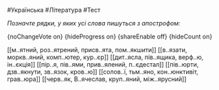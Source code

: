 #Українська #Література #Тест

*Позначте рядки, у яких усі слова пишуться з апострофом:*

{noChangeVote on}
{hideProgress on}
{shareEnable off}
{hideCount on}

[[м..ятний, роз..ятрений, присв..ята, пом..якшити]]
[[в..язати, моркв..яний, комп..ютер, кур..єр]]
[[дит..ясла, пів..ящика, верф..ю, ін..єкція]]
[[пір..я, пів..ями, прив..ялений, п..єдестал]]
[[пів..юрти, дзв..якнути, зв..язок, кров..ю]]
[[солов..ї, тьм..яно, кон..юнктивіт, грав..юра]]
[[черв..як, В..ячеслав, круп..яний, між..ярусний]]
